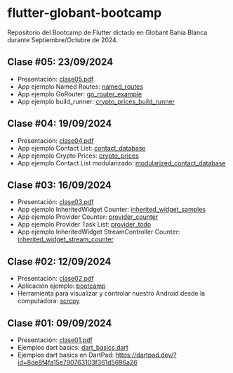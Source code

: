 # flutter-globant-bootcamp

Repositorio del Bootcamp de Flutter dictado en Globant Bahía Blanca durante Septiembre/Octubre de 2024.

## Clase #05: 23/09/2024

- Presentación: [clase05.pdf](https://github.com/emanuelnlopez/flutter-globant-bootcamp/blob/main/clase05/clase05.pdf)
- App ejemplo Named Routes: [named_routes](https://github.com/emanuelnlopez/flutter-globant-bootcamp/blob/main/clase05/named_routes)
- App ejemplo GoRouter: [go_router_example](https://github.com/emanuelnlopez/flutter-globant-bootcamp/blob/main/clase05/go_router_example)
- App ejemplo build_runner: [crypto_prices_build_runner](https://github.com/emanuelnlopez/flutter-globant-bootcamp/blob/main/clase05/crypto_prices_build_runner)

## Clase #04: 19/09/2024

- Presentación: [clase04.pdf](https://github.com/emanuelnlopez/flutter-globant-bootcamp/blob/main/clase04/clase04.pdf)
- App ejemplo Contact List: [contact_database](https://github.com/emanuelnlopez/flutter-globant-bootcamp/blob/main/clase04/contact_database)
- App ejemplo Crypto Prices: [crypto_prices](https://github.com/emanuelnlopez/flutter-globant-bootcamp/blob/main/clase04/crypto_prices)
- App ejemplo Contact List modularizado: [modularized_contact_database](https://github.com/emanuelnlopez/flutter-globant-bootcamp/blob/main/clase04/modularized_contact_database)

## Clase #03: 16/09/2024

- Presentación: [clase03.pdf](https://github.com/emanuelnlopez/flutter-globant-bootcamp/blob/main/clase03/clase03.pdf)
- App ejemplo InheritedWidget Counter: [inherited_widget_samples](https://github.com/emanuelnlopez/flutter-globant-bootcamp/blob/main/clase03/inherited_widget_samples)
- App ejemplo Provider Counter: [provider_counter](https://github.com/emanuelnlopez/flutter-globant-bootcamp/blob/main/clase03/provider_counter)
- App ejemplo Provider Task List: [provider_todo](https://github.com/emanuelnlopez/flutter-globant-bootcamp/blob/main/clase03/provider_todo)
- App ejemplo InheritedWidget StreamController Counter: [inherited_widget_stream_counter](https://github.com/emanuelnlopez/flutter-globant-bootcamp/blob/main/clase03/inherited_widget_stream_counter)

## Clase #02: 12/09/2024

- Presentación: [clase02.pdf](https://github.com/emanuelnlopez/flutter-globant-bootcamp/blob/main/clase02/clase02.pdf)
- Aplicación ejemplo: [bootcamp](https://github.com/emanuelnlopez/flutter-globant-bootcamp/blob/main/clase02/bootcamp)
- Herramienta para visualizar y controlar nuestro Android desde la computadora: [scrcpy](https://github.com/Genymobile/scrcpy)

## Clase #01: 09/09/2024

- Presentación: [clase01.pdf](https://github.com/emanuelnlopez/flutter-globant-bootcamp/blob/main/clase01/clase01.pdf)
- Ejemplos dart basics: [dart_basics.dart](https://github.com/emanuelnlopez/flutter-globant-bootcamp/blob/main/clase01/dart_basics.dart)
- Ejemplos dart basics en DartPad: https://dartpad.dev/?id=8de8f4fa15e790763103f361d5696a26